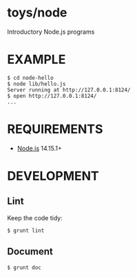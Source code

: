 # toys/node

Introductory Node.js programs

# EXAMPLE

```console
$ cd node-hello
$ node lib/hello.js
Server running at http://127.0.0.1:8124/
$ open http://127.0.0.1:8124/
...
```

# REQUIREMENTS

* [Node.js](http://nodejs.org/) 14.15.1+

# DEVELOPMENT

## Lint

Keep the code tidy:

```console
$ grunt lint
```

## Document

```console
$ grunt doc
```
